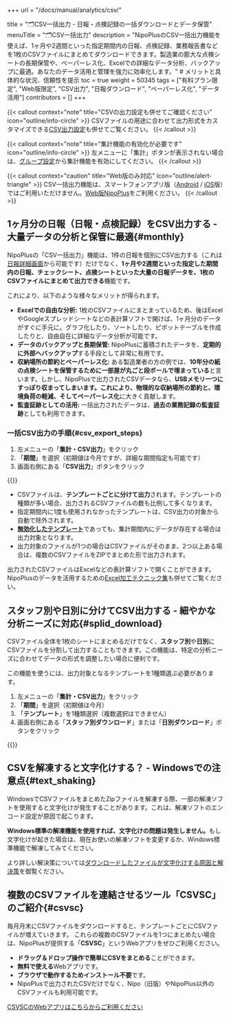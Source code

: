 +++
url = "/docs/manual/analytics/csv/"

title = "🗂️CSV一括出力 - 日報・点検記録の一括ダウンロードとデータ保管" 
menuTitle = "🗂️CSV一括出力"
description = "NipoPlusのCSV一括出力機能を使えば、1ヶ月や2週間といった指定期間内の日報、点検記録、業務報告書などを1枚のCSVファイルにまとめてダウンロードできます。製造業の膨大な点検シートの長期保管や、ペーパーレス化、Excelでの詳細なデータ分析、バックアップに最適。あなたのデータ活用と管理を強力に効率化します。" # メリットと具体的な状況、信頼性を提示
toc = true
weight = 50345
tags = ["有料プラン限定", "Web版限定", "CSV出力",  "日報ダウンロード",  "ペーパーレス化", "データ活用"]
contributors = []
+++

{{< callout context="note" title="CSVの出力設定も併せてご確認ください" icon="outline/info-circle" >}}
CSVファイルの用途に合わせて出力形式をカスタマイズできる<a href="/docs/manual/analytics/csvoption/">CSV出力設定</a>も併せてご覧ください。
{{< /callout >}}

{{< callout context="note" title="集計機能の有効化が必要です" icon="outline/info-circle" >}}
左メニューに「集計」ボタンが表示されない場合は、<a href="/docs/setup/setting-group/#optionalFunction">グループ設定</a>から集計機能を有効にしてください。
{{< /callout >}}

{{< callout context="caution" title="Web版のみ対応" icon="outline/alert-triangle" >}}
CSV一括出力機能は、スマートフォンアプリ版（<a href="/docs/system/mobile-install/#googlePlay">Android</a> / <a href="/docs/system/mobile-install/#appStore">iOS</a>版）ではご利用いただけません。<a href="/docs/system/mobile-install/#web">Web版NipoPlus</a>をご利用ください。
{{< /callout >}}

## 1ヶ月分の日報（日報・点検記録）をCSV出力する - 大量データの分析と保管に最適{#monthly}

NipoPlusの「CSV一括出力」機能は、1件の日報を個別にCSV出力する（これは<a href="/docs/manual/read-report/state/#csv_export">日報詳細画面</a>から可能です）だけでなく、**1ヶ月や2週間といった指定した期間内の日報、チェックシート、点検シートといった大量の日報データを、1枚のCSVファイルにまとめて出力できる**機能です。

これにより、以下のような様々なメリットが得られます。

- **Excelでの自由な分析:** 1枚のCSVファイルにまとまっているため、後はExcelやGoogleスプレッドシートなどの表計算ソフトで開けば、1ヶ月分のデータがすぐに手元に。グラフ化したり、ソートしたり、ピボットテーブルを作成したりと、自由自在に詳細なデータ分析が可能です。
- **データのバックアップと長期保管:** NipoPlusに蓄積されたデータを、**定期的に外部へバックアップ**する手段として非常に有用です。
- **収納場所の節約とペーパーレス化:** ある製造業者の方の例では、**10年分の紙の点検シートを保管するために一部屋が丸ごと段ボールで埋まっている**と言います。しかし、NipoPlusで出力されたCSVデータなら、**USBメモリ一つにすっぽり収まってしまいます。**これにより、**物理的な収納場所の節約**と、**環境負荷の軽減**、そして**ペーパーレス化**に大きく貢献します。
- **監査証跡としての活用:** 一括出力されたデータは、<strong>過去の業務記録の監査証跡</strong>としても利用できます。

### 一括CSV出力の手順{#csv_export_steps}

1.  左メニューの「<strong>集計・CSV出力</strong>」をクリック
2.  「<strong>期間</strong>」を選択（初期値は今月ですが、詳細な期間指定も可能です）
3.  画面右側にある「<strong>CSV出力</strong>」ボタンをクリック

{{<icatch filename="img/report-csv-export1" msg="たくさんの日報や点検記録を1枚のCSVにまとめて出力できます。紙のデータ保管場所を節約し、電子化の強みを最大限に活かしましょう" alice="pc">}}

- CSVファイルは、**テンプレートごとに分けて出力**されます。テンプレートの種類が多い場合、出力されるCSVファイルの数も比例して多くなります。
- 指定期間内に1度も使用されなかったテンプレートは、CSV出力の対象から自動で除外されます。
- <a href="/docs/template/make/#disableTemplate"><strong>無効化したテンプレート</strong></a>であっても、集計期間内にデータが存在する場合は出力対象となります。
- 出力対象のファイルが1つの場合はCSVファイルがそのまま、2つ以上ある場合は、複数のCSVファイルをZIPでまとめた形で出力されます。

出力されたCSVファイルはExcelなどの表計算ソフトで開くことができます。NipoPlusのデータを活用するための<a href="/excel/">Excel加工テクニック集</a>も併せてご覧ください。

## スタッフ別や日別に分けてCSV出力する - 細やかな分析ニーズに対応{#splid_download}

CSVファイル全体を1枚のシートにまとめるだけでなく、**スタッフ別**や**日別**にCSVファイルを分割して出力することもできます。この機能は、特定の分析ニーズに合わせてデータの形式を調整したい場合に便利です。

この機能を使うには、出力対象となるテンプレートを1種類選ぶ必要があります。

1.  左メニューの「<strong>集計・CSV出力</strong>」をクリック
2.  「<strong>期間</strong>」を選択（初期値は今月）
3.  「<strong>テンプレート</strong>」を1種類選択（複数選択はできません）
4.  画面右側にある「<strong>スタッフ別ダウンロード</strong>」または「<strong>日別ダウンロード</strong>」ボタンをクリック

{{<icatch filename="img/selectable-csv-download" msg="日報や点検記録のデータを、日別やスタッフ別に分けてダウンロード可能です。特定の期間や担当者の活動を詳細に分析する際に便利です" alice="ok">}}

## CSVを解凍すると文字化けする？ - Windowsでの注意点{#text_shaking}

WindowsでCSVファイルをまとめたZipファイルを解凍する際、一部の解凍ソフトを使用すると文字化けが発生することがあります。これは、解凍ソフトのエンコード設定が原因で起こります。

<strong>Windows標準の解凍機能を使用すれば、文字化けの問題は発生しません。</strong>もし文字化けが起きた場合は、現在お使いの解凍ソフトを変更するか、Windows標準機能で解凍してみてください。

より詳しい解決策については<a href="/tech/other/mojibake/">ダウンロードしたファイルが文字化けする原因と解決策</a>を御覧ください。

## 複数のCSVファイルを連結させるツール「CSVSC」のご紹介{#csvsc}

毎月月末にCSVファイルをダウンロードすると、テンプレートごとにCSVファイルが増えていきます。
これらの複数のCSVファイルを1つにまとめたい場合は、NipoPlusが提供する「**CSVSC**」というWebアプリをぜひご利用ください。

- <strong>ドラッグ＆ドロップ操作で簡単にCSVをまとめる</strong>ことができます。
- <strong>無料で使える</strong>Webアプリです。
- <strong>ブラウザで動作するためインストール不要</strong>です。
- NipoPlusで出力されたCSVだけでなく、Nipo（旧版）やNipoPlus以外のCSVファイルも利用可能です。

<a href="/tips/csvsc/">CSVSCのWebアプリはこちらからご利用ください</a>

